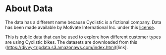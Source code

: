 # About Data  

The data has a different name because Cyclistic is a fictional company. Data has been made available by Motivate International Inc. under this [license](https://ride.divvybikes.com/data-license-agreement).  

This is public data that can be used to explore how different customer types are using Cyclistic bikes. The datasets are downloaded from this (https://divvy-tripdata.s3.amazonaws.com/index.html)[link].
